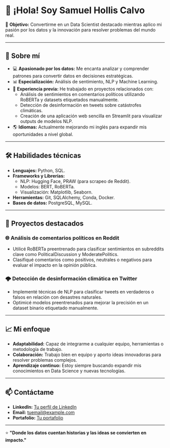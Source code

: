 # 👋 ¡Hola! Soy Samuel Hollis Calvo

🎯 **Objetivo:** Convertirme en un Data Scientist destacado mientras aplico mi pasión por los datos y la innovación para resolver problemas del mundo real.

---

## 🌟 **Sobre mí**

- 💻 **Apasionado por los datos:** Me encanta analizar y comprender patrones para convertir datos en decisiones estratégicas.
- 📊 **Especialización:** Análisis de sentimiento, NLP y Machine Learning.
- 🚀 **Experiencia previa:** He trabajado en proyectos relacionados con:
  - Análisis de sentimientos en comentarios políticos utilizando RoBERTa y datasets etiquetados manualmente.
  - Detección de desinformación en tweets sobre catástrofes climáticas.
  - Creación de una aplicación web sencilla en Streamlit para visualizar outputs de modelos NLP.
- 🌎 **Idiomas:** Actualmente mejorando mi inglés para expandir mis oportunidades a nivel global.

---

## 🛠️ **Habilidades técnicas**

- **Lenguajes:** Python, SQL.
- **Frameworks y Librerías:**
  - NLP: Hugging Face, PRAW (para scrapeo de Reddit).
  - Modelos: BERT, RoBERTa.
  - Visualización: Matplotlib, Seaborn.
- **Herramientas:** Git, SQLAlchemy, Conda, Docker.
- **Bases de datos:** PostgreSQL, MySQL.

---

## 📌 **Proyectos destacados**

### 🌐 **Análisis de comentarios políticos en Reddit**
- Utilicé RoBERTa preentrenado para clasificar sentimientos en subreddits clave como PoliticalDiscussion y ModeratePolitics.
- Clasifiqué comentarios como positivos, neutrales o negativos para evaluar el impacto en la opinión pública.

### 🌩️ **Detección de desinformación climática en Twitter**
- Implementé técnicas de NLP para clasificar tweets en verdaderos o falsos en relación con desastres naturales.
- Optimicé modelos preentrenados para mejorar la precisión en un dataset binario etiquetado manualmente.

---

## 📈 **Mi enfoque**

- **Adaptabilidad:** Capaz de integrarme a cualquier equipo, herramientas o metodología de trabajo.
- **Colaboración:** Trabajo bien en equipo y aporto ideas innovadoras para resolver problemas complejos.
- **Aprendizaje continuo:** Estoy siempre buscando expandir mis conocimientos en Data Science y nuevas tecnologías.

---

## 📫 **Contáctame**

- **LinkedIn:** [Tu perfil de LinkedIn](https://www.linkedin.com/)  
- **Email:** tuemail@example.com  
- **Portafolio:** [Tu portafolio](https://www.tuportafolio.com)

---

⭐ **"Donde los datos cuentan historias y las ideas se convierten en impacto."**
